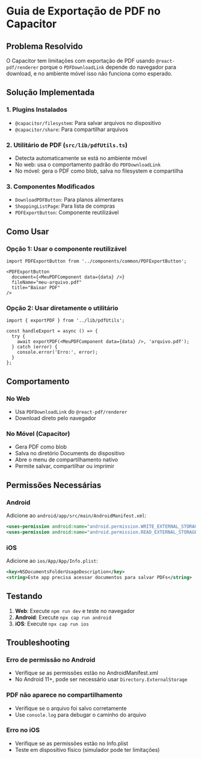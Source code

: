 # Guia de Exportação de PDF no Capacitor

## Problema Resolvido

O Capacitor tem limitações com exportação de PDF usando `@react-pdf/renderer` porque o `PDFDownloadLink` depende do navegador para download, e no ambiente móvel isso não funciona como esperado.

## Solução Implementada

### 1. Plugins Instalados
- `@capacitor/filesystem`: Para salvar arquivos no dispositivo
- `@capacitor/share`: Para compartilhar arquivos

### 2. Utilitário de PDF (`src/lib/pdfUtils.ts`)
- Detecta automaticamente se está no ambiente móvel
- No web: usa o comportamento padrão do `PDFDownloadLink`
- No móvel: gera o PDF como blob, salva no filesystem e compartilha

### 3. Componentes Modificados
- `DownloadPDFButton`: Para planos alimentares
- `ShoppingListPage`: Para lista de compras
- `PDFExportButton`: Componente reutilizável

## Como Usar

### Opção 1: Usar o componente reutilizável
```tsx
import PDFExportButton from '../components/common/PDFExportButton';

<PDFExportButton
  document={<MeuPDFComponent data={data} />}
  fileName="meu-arquivo.pdf"
  title="Baixar PDF"
/>
```

### Opção 2: Usar diretamente o utilitário
```tsx
import { exportPDF } from '../lib/pdfUtils';

const handleExport = async () => {
  try {
    await exportPDF(<MeuPDFComponent data={data} />, 'arquivo.pdf');
  } catch (error) {
    console.error('Erro:', error);
  }
};
```

## Comportamento

### No Web
- Usa `PDFDownloadLink` do `@react-pdf/renderer`
- Download direto pelo navegador

### No Móvel (Capacitor)
- Gera PDF como blob
- Salva no diretório Documents do dispositivo
- Abre o menu de compartilhamento nativo
- Permite salvar, compartilhar ou imprimir

## Permissões Necessárias

### Android
Adicione ao `android/app/src/main/AndroidManifest.xml`:
```xml
<uses-permission android:name="android.permission.WRITE_EXTERNAL_STORAGE" />
<uses-permission android:name="android.permission.READ_EXTERNAL_STORAGE" />
```

### iOS
Adicione ao `ios/App/App/Info.plist`:
```xml
<key>NSDocumentsFolderUsageDescription</key>
<string>Este app precisa acessar documentos para salvar PDFs</string>
```

## Testando

1. **Web**: Execute `npm run dev` e teste no navegador
2. **Android**: Execute `npx cap run android`
3. **iOS**: Execute `npx cap run ios`

## Troubleshooting

### Erro de permissão no Android
- Verifique se as permissões estão no AndroidManifest.xml
- No Android 11+, pode ser necessário usar `Directory.ExternalStorage`

### PDF não aparece no compartilhamento
- Verifique se o arquivo foi salvo corretamente
- Use `console.log` para debugar o caminho do arquivo

### Erro no iOS
- Verifique se as permissões estão no Info.plist
- Teste em dispositivo físico (simulador pode ter limitações) 